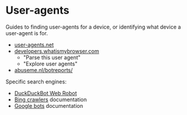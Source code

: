 # User-agents

Guides to finding user-agents for a device, or identifying what device a user-agent is for.

- [user-agents.net](https://user-agents.net/)
- [developers.whatismybrowser.com](https://developers.whatismybrowser.com/)
    - "Parse this user agent"
    - "Explore user agents"
- [abuseme.nl/botreports/](https://abuseme.nl/botreports/)

Specific search engines:

- [DuckDuckBot Web Robot](https://www.vntweb.co.uk/duckduckbot-web-robot/)
- [Bing crawlers](https://www.bing.com/webmasters/help/which-crawlers-does-bing-use-8c184ec0) documentation
- [Google bots](https://developers.google.com/search/docs/advanced/crawling/overview-google-crawlers) documentation
